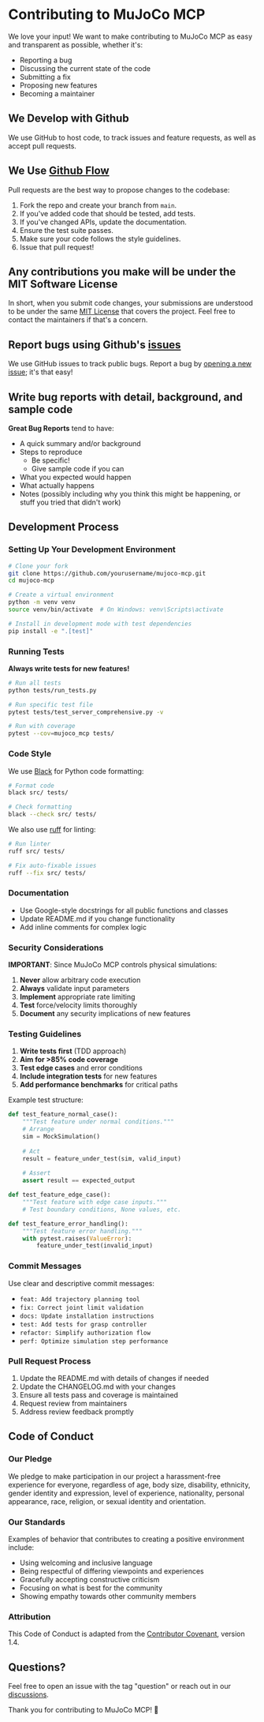 # Contributing to MuJoCo MCP

We love your input! We want to make contributing to MuJoCo MCP as easy and transparent as possible, whether it's:

- Reporting a bug
- Discussing the current state of the code
- Submitting a fix
- Proposing new features
- Becoming a maintainer

## We Develop with Github

We use GitHub to host code, to track issues and feature requests, as well as accept pull requests.

## We Use [Github Flow](https://guides.github.com/introduction/flow/index.html)

Pull requests are the best way to propose changes to the codebase:

1. Fork the repo and create your branch from `main`.
2. If you've added code that should be tested, add tests.
3. If you've changed APIs, update the documentation.
4. Ensure the test suite passes.
5. Make sure your code follows the style guidelines.
6. Issue that pull request!

## Any contributions you make will be under the MIT Software License

In short, when you submit code changes, your submissions are understood to be under the same [MIT License](LICENSE) that covers the project. Feel free to contact the maintainers if that's a concern.

## Report bugs using Github's [issues](https://github.com/yourusername/mujoco-mcp/issues)

We use GitHub issues to track public bugs. Report a bug by [opening a new issue](https://github.com/yourusername/mujoco-mcp/issues/new); it's that easy!

## Write bug reports with detail, background, and sample code

**Great Bug Reports** tend to have:

- A quick summary and/or background
- Steps to reproduce
  - Be specific!
  - Give sample code if you can
- What you expected would happen
- What actually happens
- Notes (possibly including why you think this might be happening, or stuff you tried that didn't work)

## Development Process

### Setting Up Your Development Environment

```bash
# Clone your fork
git clone https://github.com/yourusername/mujoco-mcp.git
cd mujoco-mcp

# Create a virtual environment
python -m venv venv
source venv/bin/activate  # On Windows: venv\Scripts\activate

# Install in development mode with test dependencies
pip install -e ".[test]"
```

### Running Tests

**Always write tests for new features!**

```bash
# Run all tests
python tests/run_tests.py

# Run specific test file
pytest tests/test_server_comprehensive.py -v

# Run with coverage
pytest --cov=mujoco_mcp tests/
```

### Code Style

We use [Black](https://github.com/psf/black) for Python code formatting:

```bash
# Format code
black src/ tests/

# Check formatting
black --check src/ tests/
```

We also use [ruff](https://github.com/charliermarsh/ruff) for linting:

```bash
# Run linter
ruff src/ tests/

# Fix auto-fixable issues
ruff --fix src/ tests/
```

### Documentation

- Use Google-style docstrings for all public functions and classes
- Update README.md if you change functionality
- Add inline comments for complex logic

### Security Considerations

**IMPORTANT**: Since MuJoCo MCP controls physical simulations:

1. **Never** allow arbitrary code execution
2. **Always** validate input parameters
3. **Implement** appropriate rate limiting
4. **Test** force/velocity limits thoroughly
5. **Document** any security implications of new features

### Testing Guidelines

1. **Write tests first** (TDD approach)
2. **Aim for >85% code coverage**
3. **Test edge cases** and error conditions
4. **Include integration tests** for new features
5. **Add performance benchmarks** for critical paths

Example test structure:

```python
def test_feature_normal_case():
    """Test feature under normal conditions."""
    # Arrange
    sim = MockSimulation()
    
    # Act
    result = feature_under_test(sim, valid_input)
    
    # Assert
    assert result == expected_output

def test_feature_edge_case():
    """Test feature with edge case inputs."""
    # Test boundary conditions, None values, etc.

def test_feature_error_handling():
    """Test feature error handling."""
    with pytest.raises(ValueError):
        feature_under_test(invalid_input)
```

### Commit Messages

Use clear and descriptive commit messages:

- `feat: Add trajectory planning tool`
- `fix: Correct joint limit validation`
- `docs: Update installation instructions`
- `test: Add tests for grasp controller`
- `refactor: Simplify authorization flow`
- `perf: Optimize simulation step performance`

### Pull Request Process

1. Update the README.md with details of changes if needed
2. Update the CHANGELOG.md with your changes
3. Ensure all tests pass and coverage is maintained
4. Request review from maintainers
5. Address review feedback promptly

## Code of Conduct

### Our Pledge

We pledge to make participation in our project a harassment-free experience for everyone, regardless of age, body size, disability, ethnicity, gender identity and expression, level of experience, nationality, personal appearance, race, religion, or sexual identity and orientation.

### Our Standards

Examples of behavior that contributes to creating a positive environment include:

- Using welcoming and inclusive language
- Being respectful of differing viewpoints and experiences
- Gracefully accepting constructive criticism
- Focusing on what is best for the community
- Showing empathy towards other community members

### Attribution

This Code of Conduct is adapted from the [Contributor Covenant][homepage], version 1.4.

[homepage]: http://contributor-covenant.org/version/1/4/

## Questions?

Feel free to open an issue with the tag "question" or reach out in our [discussions](https://github.com/yourusername/mujoco-mcp/discussions).

Thank you for contributing to MuJoCo MCP! 🚀